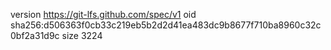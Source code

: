 version https://git-lfs.github.com/spec/v1
oid sha256:d506363f0cb33c219eb5b2d2d41ea483dc9b8677f710ba8960c32c0bf2a31d9c
size 3224
